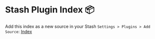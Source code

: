 # Stash Plugin Index 📦

Add this index as a new source in your Stash `Settings > Plugins > Add Source`: [Index](https://xiosensei.github.io/Xio-Stash/index.yml)
